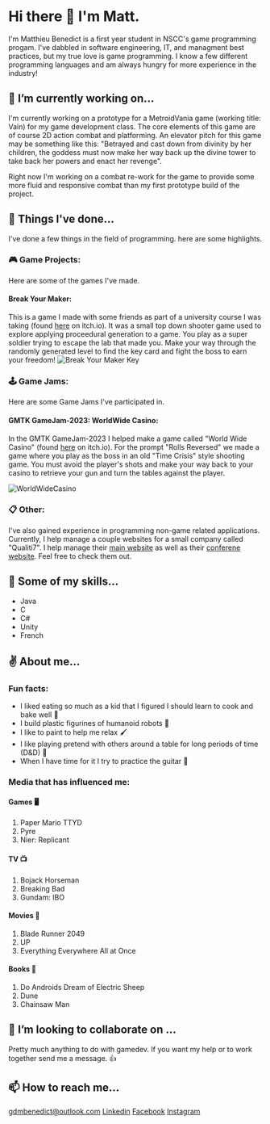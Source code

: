 # Hi there 👋 I'm Matt.

I'm Matthieu Benedict is a first year student in NSCC's game programming progam. I've dabbled in software engineering, IT, and managment best practices, but my true love is game programming. I know a few different programming languages and am always hungry for more experience in the industry!

## 💼 I’m currently working on...
I'm currently working on a prototype for a MetroidVania game (working title: Vain) for my game development class. The core elements of this game are of course 2D action combat and platforming. An elevator pitch for this game may be something like this: "Betrayed and cast down from divinity by her children, the goddess must now make her way back up the divine tower to take back her powers and enact her revenge".

Right now I'm working on a combat re-work for the game to provide some more fluid and responsive combat than my first prototype build of the project.

## 📂 Things I've done...
I've done a few things in the field of programming. here are some highlights.

### 🎮 Game Projects:
Here are some of the games I've made.
#### Break Your Maker:
This is a game I made with some friends as part of a university course I was taking (found [here](https://twitchton.itch.io/break-your-maker) on itch.io). It was a small top down shooter game used to explore applying proceedural generation to a game. You play as a super soldier trying to escape the lab that made you. Make your way through the randomly generated level to find the key card and fight the boss to earn your freedom!
![Break Your Maker Key](https://github.com/gdmbenedict/gdmbenedict/assets/97464794/bca19e70-0b04-43e1-ae27-9ec7ca3df58d)

### 🕹️ Game Jams:
Here are some Game Jams I've participated in.
#### GMTK GameJam-2023: WorldWide Casino:
In the GMTK GameJam-2023 I helped make a game called "World Wide Casino" (found [here](https://arizoba.itch.io/worldwide-casino) on itch.io). For the prompt "Rolls Reversed" we made a game where you play as the boss in an old "Time Crisis" style shooting game. You must avoid the player's shots and make your way back to your casino to retrieve your gun and turn the tables against the player.

![WorldWideCasino](https://github.com/gdmbenedict/gdmbenedict/assets/97464794/70073a7b-f6cb-4157-9b94-06cbbece7293)

### 📋 Other:
I've also gained experience in programming non-game related applications. Currently, I help manage a couple websites for a small company called "Qualiti7". I help manage their [main website](https://qualiti7.com/) as well as their [conferene website](https://iq7conference.com/?lang=en). Feel free to check them out.

## 💪 Some of my skills...
- Java
- C
- C#
- Unity
- French

## ✌️ About me...

### Fun facts:
- I liked eating so much as a kid that I figured I should learn to cook and bake well 🍳
- I build plastic figurines of humanoid robots 🤖
- I like to paint to help me relax 🖌️
- I like playing pretend with others around a table for long periods of time (D&D) 🐉
- When I have time for it I try to practice the guitar 🎸

### Media that has influenced me:
#### Games 🖥️
1. Paper Mario TTYD
2. Pyre
3. Nier: Replicant
#### TV 📺
1. Bojack Horseman
2. Breaking Bad
3. Gundam: IBO
#### Movies 🎥
1. Blade Runner 2049
2. UP
3. Everything Everywhere All at Once
#### Books 📖
1. Do Androids Dream of Electric Sheep
2. Dune
3. Chainsaw Man

## 👯 I’m looking to collaborate on ...
Pretty much anything to do with gamedev. If you want my help or to work together send me a message. 👍

## 📫 How to reach me...
[gdmbenedict@outlook.com](mailto:gdmbenedict@outlook.com)
[Linkedin](https://www.linkedin.com/in/matthieu-benedict-646a761a9/)
[Facebook](https://www.facebook.com/gdmbenedict)
[Instagram](https://www.instagram.com/gdmbenedict/)


<!--
**gdmbenedict/gdmbenedict** is a ✨ _special_ ✨ repository because its `README.md` (this file) appears on your GitHub profile.

Here are some ideas to get you started:

- 🔭 I’m currently working on ...
- 🌱 I’m currently learning ...
- 👯 I’m looking to collaborate on ...
- 🤔 I’m looking for help with ...
- 💬 Ask me about ...
- 📫 How to reach me: ...
- 😄 Pronouns: ...
- ⚡ Fun fact: ...
-->
